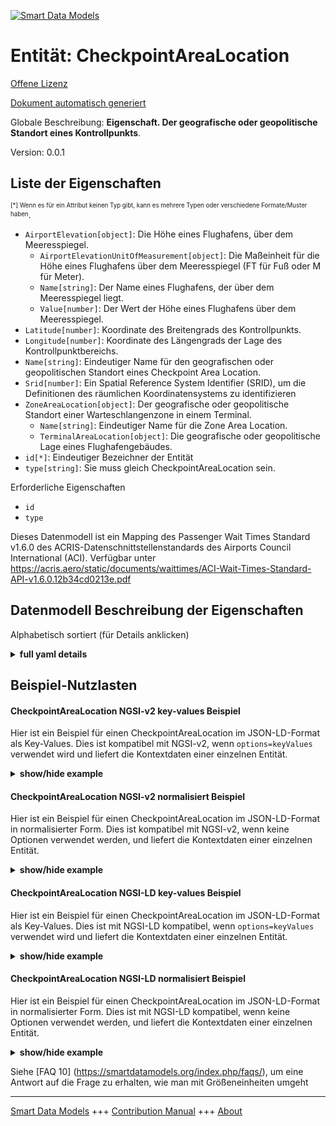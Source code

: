 <!-- 10-Header -->    
[![Smart Data Models](https://smartdatamodels.org/wp-content/uploads/2022/01/SmartDataModels_logo.png "Logo")](https://smartdatamodels.org)    
Entität: CheckpointAreaLocation    
===============================<!-- /10-Header -->    
<!-- 15-License -->    
[Offene Lizenz](https://github.com/smart-data-models//dataModel.ACRIS/blob/master/CheckpointAreaLocation/LICENSE.md)    
[Dokument automatisch generiert](https://docs.google.com/presentation/d/e/2PACX-1vTs-Ng5dIAwkg91oTTUdt8ua7woBXhPnwavZ0FxgR8BsAI_Ek3C5q97Nd94HS8KhP-r_quD4H0fgyt3/pub?start=false&loop=false&delayms=3000#slide=id.gb715ace035_0_60)    
<!-- /15-License -->    
<!-- 20-Description -->    
Globale Beschreibung: **Eigenschaft. Der geografische oder geopolitische Standort eines Kontrollpunkts**.    
Version: 0.0.1    
<!-- /20-Description -->    
<!-- 30-PropertiesList -->    
## Liste der Eigenschaften    
<sup><sub>[*] Wenn es für ein Attribut keinen Typ gibt, kann es mehrere Typen oder verschiedene Formate/Muster haben</sub></sup>.    
- `AirportElevation[object]`: Die Höhe eines Flughafens, über dem Meeresspiegel.  	- `AirportElevationUnitOfMeasurement[object]`: Die Maßeinheit für die Höhe eines Flughafens über dem Meeresspiegel (FT für Fuß oder M für Meter).      
	- `Name[string]`: Der Name eines Flughafens, der über dem Meeresspiegel liegt.      
	- `Value[number]`: Der Wert der Höhe eines Flughafens über dem Meeresspiegel.      
- `Latitude[number]`: Koordinate des Breitengrads des Kontrollpunkts.  - `Longitude[number]`: Koordinate des Längengrads der Lage des Kontrollpunktbereichs.  - `Name[string]`: Eindeutiger Name für den geografischen oder geopolitischen Standort eines Checkpoint Area Location.  - `Srid[number]`: Ein Spatial Reference System Identifier (SRID), um die Definitionen des räumlichen Koordinatensystems zu identifizieren  - `ZoneAreaLocation[object]`: Der geografische oder geopolitische Standort einer Warteschlangenzone in einem Terminal.  	- `Name[string]`: Eindeutiger Name für die Zone Area Location.      
	- `TerminalAreaLocation[object]`: Die geografische oder geopolitische Lage eines Flughafengebäudes.      
- `id[*]`: Eindeutiger Bezeichner der Entität  - `type[string]`: Sie muss gleich CheckpointAreaLocation sein.  <!-- /30-PropertiesList -->    
<!-- 35-RequiredProperties -->    
Erforderliche Eigenschaften    
- `id`  - `type`  <!-- /35-RequiredProperties -->    
<!-- 40-RequiredProperties -->    
Dieses Datenmodell ist ein Mapping des Passenger Wait Times Standard v1.6.0 des ACRIS-Datenschnittstellenstandards des Airports Council International (ACI). Verfügbar unter https://acris.aero/static/documents/waittimes/ACI-Wait-Times-Standard-API-v1.6.0.12b34cd0213e.pdf    
<!-- /40-RequiredProperties -->    
<!-- 50-DataModelHeader -->    
## Datenmodell Beschreibung der Eigenschaften    
Alphabetisch sortiert (für Details anklicken)    
<!-- /50-DataModelHeader -->    
<!-- 60-ModelYaml -->    
<details><summary><strong>full yaml details</strong></summary>      
```yaml    
CheckpointAreaLocation:      
  description: Property. The geospatial or geopolitical location of a Checkpoint.      
  properties:      
    AirportElevation:      
      description: 'The height of an Airport, above sea level.'      
      properties:      
        AirportElevationUnitOfMeasurement:      
          description: The unit of measure of the height of an Airport above sea level (FT for foot or M for metre).      
          properties:      
            Name:      
              description: The name of the unit of measure for an Airport elevation above sea level.      
              type: string      
              x-ngsi:      
                type: Property      
          type: object      
          x-ngsi:      
            type: Property      
        Name:      
          description: The name of an Airport elevation above sea level.      
          type: string      
          x-ngsi:      
            type: Property      
        Value:      
          description: The value of an Airport elevation above sea level.      
          type: number      
          x-ngsi:      
            type: Property      
      type: object      
      x-ngsi:      
        type: Property      
    Latitude:      
      description: Coordinate of the latitude of the checkpoint area location.      
      type: number      
      x-ngsi:      
        type: Property      
    Longitude:      
      description: Coordinate of the longitude of the checkpoint area location.      
      type: number      
      x-ngsi:      
        type: Property      
    Name:      
      description: Unique name for geospatial or geopolitical location of a Checkpoint Area Location.      
      type: string      
      x-ngsi:      
        type: Property      
    Srid:      
      description: 'A Spatial Reference System Identifier (SRID), to identify the spatial coordinate system definitions'      
      type: number      
      x-ngsi:      
        type: Property      
    ZoneAreaLocation:      
      description: The geospatial or geopolitical location of a Queuing Zone in a Terminal.      
      properties:      
        Name:      
          description: Unique name for the Zone Area Location.      
          type: string      
          x-ngsi:      
            type: Property      
        TerminalAreaLocation:      
          description: The geospatial or geopolitical location of an Airport Terminal building.      
          properties:      
            AirportLocation:      
              description: The geospatial or geopolitical location of an Airport.      
              properties:      
                Latitude:      
                  description: Coordinate for latitude of the Airport.      
                  type: number      
                  x-ngsi:      
                    type: Property      
                Longitude:      
                  description: Coordinate for longitude of the Airport.      
                  type: number      
                  x-ngsi:      
                    type: Property      
                Name:      
                  description: Unique name for the Airport Location.      
                  type: string      
                  x-ngsi:      
                    type: Property      
                Srid:      
                  description: 'A Spatial Reference System Identifier (SRID), to identify the spatial coordinate system definitions.'      
                  type: integer      
                  x-ngsi:      
                    type: Property      
              type: object      
              x-ngsi:      
                type: Property      
            Name:      
              description: Unique name for the Terminal Area Location.      
              type: string      
              x-ngsi:      
                type: Property      
          type: object      
          x-ngsi:      
            type: Property      
      type: object      
      x-ngsi:      
        type: Property      
    id:      
      anyOf:      
        - description: Identifier format of any NGSI entity      
          maxLength: 256      
          minLength: 1      
          pattern: ^[\w\-\.\{\}\$\+\*\[\]`|~^@!,:\\]+$      
          type: string      
          x-ngsi:      
            type: Property      
        - description: Identifier format of any NGSI entity      
          format: uri      
          type: string      
          x-ngsi:      
            type: Property      
      description: Unique identifier of the entity      
      x-ngsi:      
        type: Property      
    type:      
      description: It must be equal to CheckpointAreaLocation.      
      enum:      
        - CheckpointAreaLocation      
      type: string      
      x-ngsi:      
        type: Property      
  required:      
    - id      
    - type      
  type: object      
  x-derived-from: https://acris.aero/static/documents/waittimes/ACI-Wait-Times-API-Specification-v1.6.0.1c4ec122da9a.yaml      
  x-disclaimer: 'Redistribution and use in source and binary forms, with or without modification, are permitted  provided that the license conditions are met. Copyleft (c) 2022 Contributors to Smart Data Models Program'      
  x-license-url: https://github.com/smart-data-models/dataModel.ACRIS/blob/master/CheckpointAreaLocation/LICENSE.md      
  x-model-schema: https://smart-data-models.github.io/dataModel.ACRIS/CheckpointAreaLocation/schema.json      
  x-model-tags: ACRIS      
  x-version: 0.0.1      
```    
</details>      
<!-- /60-ModelYaml -->    
<!-- 70-MiddleNotes -->    
<!-- /70-MiddleNotes -->    
<!-- 80-Examples -->    
## Beispiel-Nutzlasten    
#### CheckpointAreaLocation NGSI-v2 key-values Beispiel    
Hier ist ein Beispiel für einen CheckpointAreaLocation im JSON-LD-Format als Key-Values. Dies ist kompatibel mit NGSI-v2, wenn `options=keyValues` verwendet wird und liefert die Kontextdaten einer einzelnen Entität.    
<details><summary><strong>show/hide example</strong></summary>      
```json  
{  
  "id": "urn:ngsi-ld:CheckpointAreaLocation:id:BLBC:14665623",  
  "type": "CheckpointAreaLocation",  
  "Latitude": 40.42,  
  "Longitude": 3.708,  
  "Name": "As since dream public analysis clear one. Federal skill term court.",  
  "Srid": 4326,  
  "AirportElevation": {  
    "Name": "",  
    "Value": 777.7,  
    "AirportElevationUnitOfMeasurement": {  
      "Name": "Meters"  
    }  
  },  
  "ZoneAreaLocation": {  
    "Name": "",  
    "TerminalAreaLocation": {  
      "Name": "",  
      "AirportLocation": {  
        "Latitude": 40.42,  
        "Longitude": 3.708,  
        "Name": "Barajas",  
        "Srid": 4326  
      }  
    }  
  }  
}  
```  
</details>    
#### CheckpointAreaLocation NGSI-v2 normalisiert Beispiel    
Hier ist ein Beispiel für einen CheckpointAreaLocation im JSON-LD-Format in normalisierter Form. Dies ist kompatibel mit NGSI-v2, wenn keine Optionen verwendet werden, und liefert die Kontextdaten einer einzelnen Entität.    
<details><summary><strong>show/hide example</strong></summary>      
```json  
{  
  "id": "urn:ngsi-ld:CheckpointAreaLocation:id:KSRW:92816613",  
  "type": "CheckpointAreaLocation",  
  "Latitude": {  
    "type": "Number",  
    "value": 2.4  
  },  
  "Longitude": {  
    "type": "Number",  
    "value": 5.3  
  },  
  "Name": {  
    "type": "Text",  
    "value": ""  
  },  
  "Srid": {  
    "type": "Number",  
    "value": 4326  
  },  
  "AirportElevation": {  
    "type": "StructuredValue",  
    "value": {  
      "Name": "",  
      "Value": 487.8,  
      "AirportElevationUnitOfMeasurement": {  
        "Name": "Meters"  
      }  
    }  
  },  
  "ZoneAreaLocation": {  
    "type": "StructuredValue",  
    "value": {  
      "Name": "",  
      "TerminalAreaLocation": {  
        "Name": "Madrid",  
        "AirportLocation": {  
          "Latitude": 40.41,  
          "Longitude": 3.7,  
          "Name": "",  
          "Srid": 662  
        }  
      }  
    }  
  }  
}  
```  
</details>    
#### CheckpointAreaLocation NGSI-LD key-values Beispiel    
Hier ist ein Beispiel für einen CheckpointAreaLocation im JSON-LD-Format als Key-Values. Dies ist mit NGSI-LD kompatibel, wenn `options=keyValues` verwendet wird und liefert die Kontextdaten einer einzelnen Entität.    
<details><summary><strong>show/hide example</strong></summary>      
```json  
{  
  "id": "urn:ngsi-ld:CheckpointAreaLocation:id:BLBC:14665623",  
  "type": "CheckpointAreaLocation",  
  "Latitude": 40.42,  
  "Longitude": 3.708,  
  "Name": "As since dream public analysis clear one. Federal skill term court.",  
  "Srid": 4326,  
  "AirportElevation": {  
    "Name": "",  
    "Value": 777.7,  
    "AirportElevationUnitOfMeasurement": {  
      "Name": "Meters"  
    }  
  },  
  "ZoneAreaLocation": {  
    "Name": "",  
    "TerminalAreaLocation": {  
      "Name": "",  
      "AirportLocation": {  
        "Latitude": 40.42,  
        "Longitude": 3.708,  
        "Name": "Barajas",  
        "Srid": 4326  
      }  
    }  
  },  
  "@context": [  
    "https://raw.githubusercontent.com/smart-data-models/dataModel.ACRIS/master/context.jsonld"  
  ]  
}  
```  
</details>    
#### CheckpointAreaLocation NGSI-LD normalisiert Beispiel    
Hier ist ein Beispiel für einen CheckpointAreaLocation im JSON-LD-Format in normalisierter Form. Dies ist mit NGSI-LD kompatibel, wenn keine Optionen verwendet werden, und liefert die Kontextdaten einer einzelnen Entität.    
<details><summary><strong>show/hide example</strong></summary>      
```json  
{  
    "id": "urn:ngsi-ld:CheckpointAreaLocation:id:KSRW:92816613",  
    "type": "CheckpointAreaLocation",  
    "Latitude": {  
        "type": "Property",  
        "value": 40.42  
    },  
    "Longitude": {  
        "type": "Property",  
        "value": 3.708  
    },  
    "Name": {  
        "type": "Property",  
        "value": "Madrid"  
    },  
    "Srid": {  
        "type": "Property",  
        "value": 4326  
    },  
    "AirportElevation": {  
        "type": "Property",  
        "value": {  
            "Name": "",  
            "Value": 487.8,  
            "AirportElevationUnitOfMeasurement": {  
                "Name": "Meters"  
            }  
        }  
    },  
    "ZoneAreaLocation": {  
        "type": "Property",  
        "value": {  
            "Name": "",  
            "TerminalAreaLocation": {  
                "Name": "Madrid",  
                "AirportLocation": {  
                    "Latitude": 40.42,  
                    "Longitude": 3.708,  
                    "Name": "",  
                    "Srid": 4326  
                }  
            }  
        }  
    },  
    "@context": [  
        "https://raw.githubusercontent.com/smart-data-models/dataModel.ACRIS/master/context.jsonld"  
    ]  
}  
```  
</details><!-- /80-Examples -->    
<!-- 90-FooterNotes -->    
<!-- /90-FooterNotes -->    
<!-- 95-Units -->    
Siehe [FAQ 10] (https://smartdatamodels.org/index.php/faqs/), um eine Antwort auf die Frage zu erhalten, wie man mit Größeneinheiten umgeht    
<!-- /95-Units -->    
<!-- 97-LastFooter -->    
---    
[Smart Data Models](https://smartdatamodels.org) +++ [Contribution Manual](https://bit.ly/contribution_manual) +++ [About](https://bit.ly/Introduction_SDM)<!-- /97-LastFooter -->    
